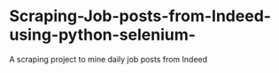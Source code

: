 # Scraping-Job-posts-from-Indeed-using-python-selenium-
A scraping project to mine daily job posts from Indeed
